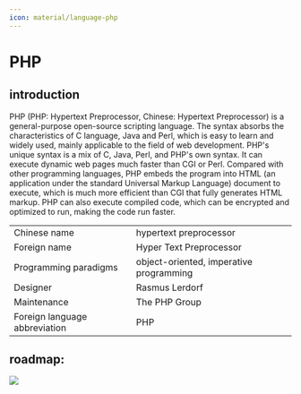```yaml
---
icon: material/language-php
---
```


# PHP

## introduction

PHP (PHP: Hypertext Preprocessor, Chinese: Hypertext Preprocessor) is a general-purpose open-source scripting language. The syntax absorbs the characteristics of C language, Java and Perl, which is easy to learn and widely used, mainly applicable to the field of web development. PHP's unique syntax is a mix of C, Java, Perl, and PHP's own syntax. It can execute dynamic web pages much faster than CGI or Perl. Compared with other programming languages, PHP embeds the program into HTML (an application under the standard Universal Markup Language) document to execute, which is much more efficient than CGI that fully generates HTML markup. PHP can also execute compiled code, which can be encrypted and optimized to run, making the code run faster.

|||
|-|-|
|Chinese name|hypertext preprocessor|
|Foreign name|Hyper Text Preprocessor|
|Programming paradigms|object-oriented, imperative programming|
|Designer|Rasmus Lerdorf|
|Maintenance|The PHP Group|
|Foreign language abbreviation|PHP|

## roadmap:
![](../img/PHPRoadmap.jpg)